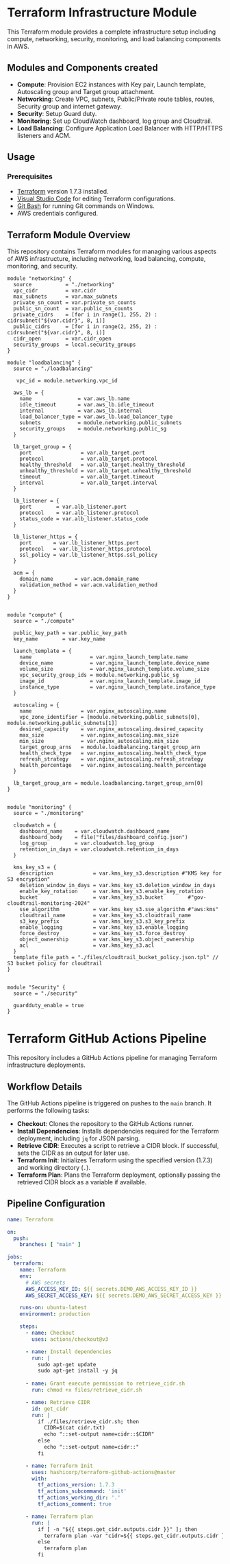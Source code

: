 # Terraform Infrastructure Module

This Terraform module provides a complete infrastructure setup including compute, networking, security, monitoring, and load balancing components in AWS.

## Modules and Components created

- **Compute**: Provision EC2 instances with Key pair, Launch template, Autoscaling group and Target group attachment.
- **Networking**: Create VPC, subnets, Public/Private route tables, routes, Security group and internet gateway.
- **Security**: Setup Guard duty.
- **Monitoring**: Set up CloudWatch dashboard, log group and Cloudtrail.
- **Load Balancing**: Configure Application Load Balancer with HTTP/HTTPS listeners and ACM.



## Usage

### Prerequisites

- [Terraform](https://www.terraform.io/downloads.html) version 1.7.3 installed.
- [Visual Studio Code](https://code.visualstudio.com/) for editing Terraform configurations.
- [Git Bash](https://gitforwindows.org/) for running Git commands on Windows.
- AWS credentials configured.

## Terraform Module Overview

This repository contains Terraform modules for managing various aspects of AWS infrastructure, including networking, load balancing, compute, monitoring, and security.


```hcl
module "networking" {
  source           = "./networking"
  vpc_cidr         = var.cidr
  max_subnets      = var.max_subnets
  private_sn_count = var.private_sn_counts
  public_sn_count  = var.public_sn_counts
  private_cidrs    = [for i in range(1, 255, 2) : cidrsubnet("${var.cidr}", 8, i)]
  public_cidrs     = [for i in range(2, 255, 2) : cidrsubnet("${var.cidr}", 8, i)]
  cidr_open        = var.cidr_open
  security_groups  = local.security_groups
}

module "loadbalancing" {
  source = "./loadbalancing"

   vpc_id = module.networking.vpc_id

  aws_lb = {
    name               = var.aws_lb.name
    idle_timeout       = var.aws_lb.idle_timeout
    internal           = var.aws_lb.internal
    load_balancer_type = var.aws_lb.load_balancer_type
    subnets            = module.networking.public_subnets
    security_groups    = module.networking.public_sg
  }

  lb_target_group = {
    port                = var.alb_target.port
    protocol            = var.alb_target.protocol
    healthy_threshold   = var.alb_target.healthy_threshold
    unhealthy_threshold = var.alb_target.unhealthy_threshold
    timeout             = var.alb_target.timeout
    interval            = var.alb_target.interval
  }

  lb_listener = {
    port        = var.alb_listener.port
    protocol    = var.alb_listener.protocol
    status_code = var.alb_listener.status_code
  }

  lb_listener_https = {
    port       = var.lb_listener_https.port
    protocol   = var.lb_listener_https.protocol
    ssl_policy = var.lb_listener_https.ssl_policy
  }

  acm = {
    domain_name       = var.acm.domain_name
    validation_method = var.acm.validation_method
  }
}


module "compute" {
  source = "./compute"

  public_key_path = var.public_key_path
  key_name        = var.key_name

  launch_template = {
    name                   = var.nginx_launch_template.name
    device_name            = var.nginx_launch_template.device_name
    volume_size            = var.nginx_launch_template.volume_size
    vpc_security_group_ids = module.networking.public_sg
    image_id               = var.nginx_launch_template.image_id
    instance_type          = var.nginx_launch_template.instance_type
  }

  autoscaling = {
    name                = var.nginx_autoscaling.name
    vpc_zone_identifier = [module.networking.public_subnets[0], module.networking.public_subnets[1]] 
    desired_capacity    = var.nginx_autoscaling.desired_capacity
    max_size            = var.nginx_autoscaling.max_size
    min_size            = var.nginx_autoscaling.min_size
    target_group_arns   = module.loadbalancing.target_group_arn
    health_check_type   = var.nginx_autoscaling.health_check_type
    refresh_strategy    = var.nginx_autoscaling.refresh_strategy
    health_percentage   = var.nginx_autoscaling.health_percentage
  }

  lb_target_group_arn = module.loadbalancing.target_group_arn[0]
}


module "monitoring" {
  source = "./monitoring"

  cloudwatch = {
    dashboard_name    = var.cloudwatch.dashboard_name
    dashboard_body    = file("files/dashboard_config.json")
    log_group         = var.cloudwatch.log_group
    retention_in_days = var.cloudwatch.retention_in_days
  }

  kms_key_s3 = {
    description             = var.kms_key_s3.description #"KMS key for S3 encryption"
    deletion_window_in_days = var.kms_key_s3.deletion_window_in_days
    enable_key_rotation     = var.kms_key_s3.enable_key_rotation
    bucket                  = var.kms_key_s3.bucket        #"gov-cloudtrail-monitoring-2024"
    sse_algorithm           = var.kms_key_s3.sse_algorithm #"aws:kms"
    cloudtrail_name         = var.kms_key_s3.cloudtrail_name
    s3_key_prefix           = var.kms_key_s3.s3_key_prefix
    enable_logging          = var.kms_key_s3.enable_logging
    force_destroy           = var.kms_key_s3.force_destroy
    object_ownership        = var.kms_key_s3.object_ownership
    acl                     = var.kms_key_s3.acl
  }
  template_file_path = "./files/cloudtrail_bucket_policy.json.tpl" // S3 bucket policy for cloudtrail
}


module "Security" {
  source = "./security"

  guardduty_enable = true
}
```

# Terraform GitHub Actions Pipeline

This repository includes a GitHub Actions pipeline for managing Terraform infrastructure deployments.

## Workflow Details

The GitHub Actions pipeline is triggered on pushes to the `main` branch. It performs the following tasks:

- **Checkout**: Clones the repository to the GitHub Actions runner.
- **Install Dependencies**: Installs dependencies required for the Terraform deployment, including `jq` for JSON parsing.
- **Retrieve CIDR**: Executes a script to retrieve a CIDR block. If successful, sets the CIDR as an output for later use.
- **Terraform Init**: Initializes Terraform using the specified version (1.7.3) and working directory (`.`).
- **Terraform Plan**: Plans the Terraform deployment, optionally passing the retrieved CIDR block as a variable if available.

## Pipeline Configuration

```yaml
name: Terraform

on:
  push:
    branches: [ "main" ]

jobs:
  terraform:
    name: Terraform
    env:
      # AWS secrets
      AWS_ACCESS_KEY_ID: ${{ secrets.DEMO_AWS_ACCESS_KEY_ID }}
      AWS_SECRET_ACCESS_KEY: ${{ secrets.DEMO_AWS_SECRET_ACCESS_KEY }}

    runs-on: ubuntu-latest
    environment: production

    steps:
      - name: Checkout
        uses: actions/checkout@v3

      - name: Install dependencies
        run: |
          sudo apt-get update
          sudo apt-get install -y jq
      
      - name: Grant execute permission to retrieve_cidr.sh
        run: chmod +x files/retrieve_cidr.sh

      - name: Retrieve CIDR
        id: get_cidr
        run: |
          if ./files/retrieve_cidr.sh; then
            CIDR=$(cat cidr.txt)
            echo "::set-output name=cidr::$CIDR"
          else
            echo "::set-output name=cidr::"
          fi

      - name: Terraform Init
        uses: hashicorp/terraform-github-actions@master
        with:
          tf_actions_version: 1.7.3
          tf_actions_subcommand: 'init'
          tf_actions_working_dir: '.'
          tf_actions_comment: true

      - name: Terraform plan
        run: |
          if [ -n "${{ steps.get_cidr.outputs.cidr }}" ]; then
            terraform plan -var "cidr=${{ steps.get_cidr.outputs.cidr }}"
          else
            terraform plan
          fi

